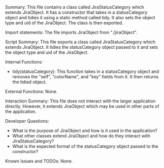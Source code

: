 Summary:
This file contains a class called JiraStatusCategory which extends JiraObject. It has a constructor that takes in a statusCategory object and tidies it using a static method called tidy. It also sets the object type and uid of the JiraObject. The class is then exported.

Import statements:
The file imports JiraObject from "./jiraObject".

Script Summary:
This file exports a class called JiraStatusCategory which extends JiraObject. It tidies the statusCategory object passed to it and sets the object type and uid of the JiraObject.

Internal Functions:
- tidy(statusCategory): This function takes in a statusCategory object and removes the "self", "colorName", and "key" fields from it. It then returns the tidied object.

External Functions:
None.

Interaction Summary:
This file does not interact with the larger application directly. However, it extends JiraObject which may be used in other parts of the application.

Developer Questions:
- What is the purpose of JiraObject and how is it used in the application?
- What other classes extend JiraObject and how do they interact with JiraStatusCategory?
- What is the expected format of the statusCategory object passed to the constructor?

Known Issues and TODOs:
None.